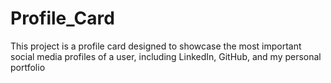 # Profile_Card
This project is a profile card designed to showcase the most important social media profiles of a user, including LinkedIn, GitHub, and my personal portfolio
